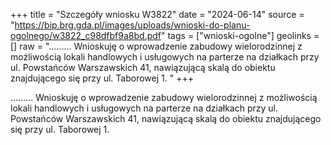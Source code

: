+++
title = "Szczegóły wniosku W3822"
date = "2024-06-14"
source = "https://bip.brg.gda.pl/images/uploads/wnioski-do-planu-ogolnego/w3822_c98dfbf9a8bd.pdf"
tags = ["wnioski-ogolne"]
geolinks = []
raw = "......... Wnioskuję o wprowadzenie zabudowy wielorodzinnej z możliwością lokali handlowych i usługowych na parterze na działkach przy ul. Powstańców Warszawskich 41, nawiązującą skalą do obiektu znajdującego się przy ul. Taborowej 1. "
+++

......... Wnioskuję o wprowadzenie zabudowy wielorodzinnej z możliwością lokali
handlowych i usługowych na parterze na działkach przy ul. Powstańców Warszawskich 41,
nawiązującą skalą do obiektu znajdującego się przy ul. Taborowej 1.




